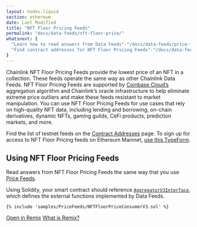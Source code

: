 ```yaml
---
layout: nodes.liquid
section: ethereum
date: Last Modified
title: "NFT Floor Pricing Feeds"
permalink: "docs/data-feeds/nft-floor-price/"
whatsnext: {
  "Learn how to read answers from Data Feeds":"/docs/data-feeds/price-feeds/",
  "Find contract addresses for NFT Floor Pricing Feeds":"/docs/data-feeds/nft-floor-price/addresses/"
}
---
```


Chainlink NFT Floor Pricing Feeds provide the lowest price of an NFT in a collection. These feeds operate the same way as other Chainlink Data Feeds. NFT Floor Pricing Feeds are supported by [Coinbase Cloud’s](https://www.coinbase.com/cloud/) aggregation algorithm and Chainlink’s oracle infrastructure to help eliminate extreme price outliers and make these feeds resistant to market manipulation. You can use NFT Floor Pricing Feeds for use cases that rely on high-quality NFT data, including lending and borrowing, on-chain derivatives, dynamic NFTs, gaming guilds, CeFi products, prediction markets, and more.

Find the list of testnet feeds on the [Contract Addresses](/docs/data-feeds/nft-floor-price/addresses/) page. To sign up for access to NFT Floor Pricing feeds on Ethereum Mainnet, [use this TypeForm](https://chainlinkcommunity.typeform.com/nft-price-feeds).

## Using NFT Floor Pricing Feeds

Read answers from NFT Floor Pricing Feeds the same way that you use [Price Feeds](/docs/data-feeds/price-feeds/).

Using Solidity, your smart contract should reference [`AggregatorV3Interface`](https://github.com/smartcontractkit/chainlink/blob/master/contracts/src/v0.8/interfaces/AggregatorV3Interface.sol), which defines the external functions implemented by Data Feeds.

```solidity Goerli
{% include 'samples/PriceFeeds/NFTFloorPriceConsumerV3.sol' %}
```

<div class="remix-callout">
      <a href="https://remix.ethereum.org/#url=https://docs.chain.link/samples/PriceFeeds/NFTFloorPriceConsumerV3.sol" target="_blank" >Open in Remix</a>
      <a href="/docs/conceptual-overview/#what-is-remix">What is Remix?</a>
</div>